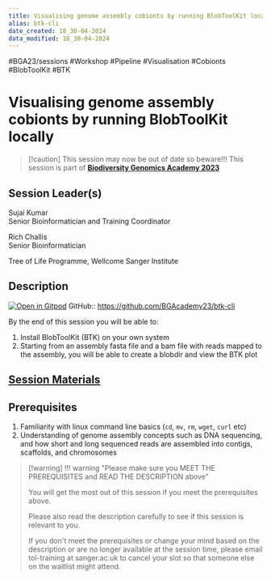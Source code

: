 ```yaml
---
title: Visualising genome assembly cobionts by running BlobToolKit locally
alias: btk-cli
date_created: 18_30-04-2024
data_modified: 18_30-04-2024
---
```

#BGA23/sessions #Workshop #Pipeline #Visualisation #Cobionts #BlobToolKit #BTK 

# Visualising genome assembly cobionts by running BlobToolKit locally

> [!caution] This session may now be out of date so beware!!!
> This session is part of [**Biodiversity Genomics Academy 2023**](https://BGA23.org)

## Session Leader(s)

Sujai Kumar  
Senior Bioinformatician and Training Coordinator

Rich Challis  
Senior Bioinformatician

Tree of Life Programme, Wellcome Sanger Institute

## Description
[![Open in Gitpod](https://gitpod.io/button/open-in-gitpod.svg)](https://gitpod.io/#https://github.com/BGAcademy23/btk-cli)
GitHub:: https://github.com/BGAcademy23/btk-cli

By the end of this session you will be able to:

1. Install BlobToolKit (BTK) on your own system
2. Starting from an assembly fasta file and a bam file with reads mapped to the assembly, you will be able to create a blobdir and view the BTK plot

## [Session Materials](docs/materials.md)

## Prerequisites

1. Familiarity with linux command line basics (`cd`, `mv`, `rm`, `wget`, `curl` etc)
2. Understanding of genome assembly concepts such as DNA sequencing, and how short and long sequenced reads are assembled into contigs, scaffolds, and chromosomes

> [!warning] !!! warning "Please make sure you MEET THE PREREQUISITES and READ THE DESCRIPTION above"
> 
> You will get the most out of this session if you meet the prerequisites above.
> 
> Please also read the description carefully to see if this session is relevant to you.
> 
> If you don't meet the prerequisites or change your mind based on the description or are no longer available at the session time, please email tol-training at sanger.ac.uk to cancel your slot so that someone else on the waitlist might attend.
